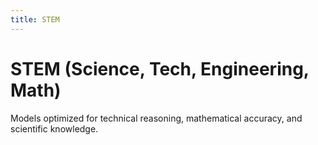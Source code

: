 ```yaml
---
title: STEM
---
```


# STEM (Science, Tech, Engineering, Math)

Models optimized for technical reasoning, mathematical accuracy, and scientific knowledge.